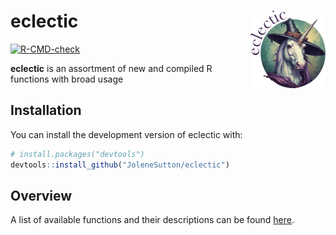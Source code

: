 
<!-- README.md is generated from README.Rmd. Please edit that file -->

# eclectic <a href="https://jolenesutton.github.io/eclectic/"><img src="man/figures/logo.png" align="right" height="124" alt="eclectic website" /></a>

<!-- badges: start -->

[![R-CMD-check](https://github.com/JoleneSutton/eclectic/actions/workflows/R-CMD-check.yaml/badge.svg)](https://github.com/JoleneSutton/eclectic/actions/workflows/R-CMD-check.yaml)
<!-- badges: end -->

**eclectic** is an assortment of new and compiled R functions with broad
usage

## Installation

You can install the development version of eclectic with:

``` r
# install.packages("devtools")
devtools::install_github("JoleneSutton/eclectic")
```

## Overview

A list of available functions and their descriptions can be found
[here](https://jolenesutton.github.io/eclectic/reference/index.html).
